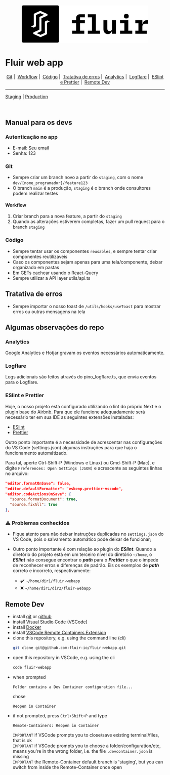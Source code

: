 <h1 align="center">
  <img alt="Logo" src="public/img/FluirLogoCompleto.svg" width="400px">
</h1>

# Fluir web app


<p align="center">
  <a href="#git">Git</a>&nbsp;|&nbsp;
  <a href="#workflow">Workflow</a>&nbsp;|&nbsp;
  <a href="#código">Código</a>&nbsp;|&nbsp;
  <a href="#tratativa-de-erros">Tratativa de erros</a>&nbsp;|&nbsp;
  <a href="#analytics">Analytics</a>&nbsp;|&nbsp;
  <a href="#logflare">Logflare</a>&nbsp;|&nbsp;
  <a href="#eslint-e-prettier">ESlint e Prettier</a>&nbsp;|&nbsp;
  <a href="#remote-dev">Remote Dev</a>
</p>

---


[Staging](https://fluir-staging.vercel.app/) | [Production](https://app.fluir.io/)

<br/>

## Manual para os devs

### Autenticação no app
- E-mail: Seu email
- Senha: 123

### Git

- Sempre criar um branch novo a partir do `staging`, com o nome `dev/[nome_programador]/feature123`
- O branch `main` é a produção, `staging` é o branch onde consultores podem realizar testes

#### Workflow

1. Criar branch para a nova feature, a partir do `staging`
2. Quando as alterações estiverem completas, fazer um pull request para o branch `staging`

### Código

- Sempre tentar usar os componentes `reusables`, e sempre tentar criar componentes reutilizáveis
- Caso os componentes sejam apenas para uma tela/componente, deixar organizado em pastas
- Em GETs cachear usando o React-Query
- Sempre utilizar a API layer utils/api.ts

## Tratativa de erros
- Sempre importar o nosso toast de `/utils/hooks/useToast` para mostrar erros ou outras mensagens na tela

## Algumas observações do repo

### **Analytics**

Google Analytics e Hotjar gravam os eventos necessários automaticamente.

### **Logflare**

Logs adicionais são feitos através do pino_logflare.ts, que envia eventos para o Logflare.

### **ESlint e Prettier**
  Hoje, o nosso projeto está configurado utilizando o lint do próprio Next e o plugin base do Airbnb. Para que ele funcione adequadamente será necessário ter em sua IDE as seguintes extensões instaladas:

  * [ESlint](https://marketplace.visualstudio.com/items?itemName=dbaeumer.vscode-eslint)
  * [Prettier](https://marketplace.visualstudio.com/items?itemName=esbenp.prettier-vscode)

  Outro ponto importante é a necessidade de acrescentar nas configurações do VS Code (settings.json) algumas instruções para que haja o funcionamento automátizado.

  Para tal, aperte Ctrl-Shift-P (Windows e Linux) ou Cmd-Shift-P (Mac), e digite `Preferences: Open Settings (JSON)` e acrescente as seguintes linhas no arquivo:

  ```json
  "editor.formatOnSave": false,
  "editor.defaultFormatter": "esbenp.prettier-vscode",
  "editor.codeActionsOnSave": {
    "source.formatDocument": true,
    "source.fixAll": true
  },
  ```

### ⚠ **Problemas conhecidos**
- Fique atento para não deixar instruções duplicadas no `settings.json` do VS Code, pois o salvamento automático pode deixar de funcionar;

- Outro ponto importante é com relação ao plugin do ***ESlint***. Quando a diretório do projeto está em um terceiro nível do diretório `~/home`, o ***ESlint*** não consegue encontrar o ***path*** para o ***Prettier*** o que o impede de reconhecer erros e diferenças de padrão. Eis os exemplos de ***path*** correto e incorreto, respectivamente:

  - ✔️ `~/home/dir1/fluir-webapp`
  - ❌ `~/home/dir1/dir2/fluir-webapp`

## Remote Dev
* install [git](https://github.com/git-guides/install-git) or [github](https://desktop.github.com/)
* install [Visual Studio Code (VSCode)](https://code.visualstudio.com/download)
* install [Docker](https://docs.docker.com/get-docker/)
* install [VSCode Remote Containers Extension](https://code.visualstudio.com/docs/remote/containers-tutorial)
* clone this repository, e.g. using the command line (cli)
    ```bash
    git clone git@github.com:fluir-io/fluir-webapp.git
    ```
* open this repository in VSCode, e.g. using the cli
    ```bash
    code fluir-webapp
    ```
* when prompted 
    ```
    Folder contains a Dev Container configuration file...
    ````
    chose 
    ```
    Reopen in Container
    ```
* if not prompted, press `Ctrl+Shift+P` and type
    ```
    Remote-Containers: Reopen in Container
    ```
    `IMPORTANT` if VSCode prompts you to close/save existing terminal/files, that is ok</br>
    `IMPORTANT` if VSCode prompts you to choose a folder/configuration/etc, means you're in the wrong folder, i.e. the file `.devcontainer.json` is missing</br>
    `IMPORTANT` the Remote-Container default branch is 'staging', but you can switch from inside the Remote-Container once open</br>